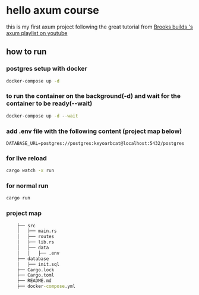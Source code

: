 # hello axum course

this is my first axum project following the great tutorial from [Brooks builds 's axum playlist on youtube](https://www.youtube.com/watch?v=tzFdrLxv1Bg&list=PLrmY5pVcnuE-_CP7XZ_44HN-mDrLQV4nS)

## how to run

### postgres setup with docker

```cmd
docker-compose up -d
```

### to run the container on the background(-d) and wait for the container to be ready(--wait)

```cmd
docker-compose up -d --wait
```

### add .env file with the following content (project map below)

```env
DATABASE_URL=postgres://postgres:keyoarbcat@localhost:5432/postgres
```

### for live reload

```cmd
cargo watch -x run
```

### for normal run

```cmd
cargo run
```

### project map

```cmd
    ├── src
    │   ├── main.rs
    │   ├── routes
    │   ├── lib.rs
    │   ├── data
    │   │   ├── .env
    ├── database
    │   ├── init.sql
    ├── Cargo.lock
    ├── Cargo.toml
    ├── README.md
    ├── docker-compose.yml

```
